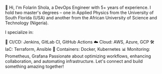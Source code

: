 👋 Hi, I'm Folarin Shola, a DevOps Engineer with 5+ years of experience. I hold two master's degrees – one in Applied Physics from the University of South Florida (USA) and another from the African University of Science and Technology (Nigeria).

I specialize in:

🚀 CI/CD: Jenkins, GitLab CI, GitHub Actions
☁️ Cloud: AWS, Azure, GCP
🛠️ IaC: Terraform, Ansible
🐳 Containers: Docker, Kubernetes
📊 Monitoring: Prometheus, Grafana
Passionate about optimizing workflows, enhancing collaboration, and automating infrastructure. Let's connect and build something amazing together!
